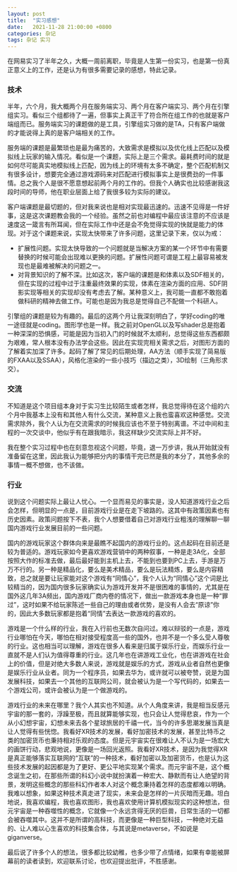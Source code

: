 ```yaml
---
layout: post
title:  "实习感想"
date:   2021-11-28 21:00:00 +0800
categories: 杂记
tags: 杂记 实习
---
```


在网易实习了半年之久，大概一周前离职，毕竟是人生第一份实习，也是第一份真正意义上的工作，还是认为有很多需要记录的感想，特此记录。



### 技术

半年，六个月，我大概两个月在服务端实习、两个月在客户端实习、两个月在引擎组实习。看似三个组都待了一遍，但事实上真正干了符合所在组工作的也就是客户端组而已。服务端实习的课题做的是工具，引擎组实习做的是TA，只有客户端做的才能说得上真的是客户端相关的工作。

服务端的课题是最繁琐也是最为痛苦的，大致需求是模拟以及优化线上匹配以及模拟线上玩家的输入情况。看似是一个课题，实际上是三个需求。最耗费时间的就是如何尽可能真实地模拟线上匹配，因为线上的环境有太多不确定，整个匹配机制又有很多设计，想要完全通过游戏源码来对匹配进行模拟事实上是很费劲的一件事情。总之我个人是很不愿意想起前两个月的工作的。但我个人确实也比较感谢我这段时间的导师，他在职业层面上给了我很多较为实际的建议。

客户端课题是最切题的，但对我来说也是相对实现最迅速的。迅速不见得是一件好事，这是这次课题教会我的一个经验。虽然之前也对编程中最应该注意的不应该是速度这一箴言有所耳闻，但在实际工作中还是会不免觉得实现的快就是能力的体现。对于这个课题来说，实现太快带来了许多问题，这里记录下来，仅以为戒：

- 扩展性问题。实现太快导致的一个问题就是当解决方案的某一个环节中有需要替换的时候可能会出现难以更换的问题。扩展性问题可谓是工程上最容易被发现也是最难被解决的问题之一。
- 对背景知识的了解不深。比如这次，客户端的课题是和体素以及SDF相关的，但在实现的过程中过于注重最终效果的实现，体素在渲染方面的应用、SDF阴影实现等相关的实现却没有考虑去了解。某种意义上，我可能一直都不敢抱着做科研的精神去做工作。可能也是因为我总是觉得自己不配做一个科研人。

引擎组的课题是较为有趣的。最后的这两个月让我深刻明白了，学好coding的唯一途径就是coding。图形学也是一样。我之前对OpenGL以及写shader总是抱着一种深深的恐惧感，可能是因为当初入门的时候就不太顺利，总觉得这些东西都颇为艰难，常人根本没有办法学会这些。因此在实现完相关需求之后，对图形方面的了解着实加深了许多。起码了解了常见的后期处理，AA方法（顺手实现了简易版的FXAA以及SSAA），风格化渲染的一些小技巧（描边之类），3D绘制（三角形求交）。



### 交流

不知道是这个项目组本身对于实习生比较陌生或者怎样，我总觉得待在这个组的六个月中我基本上没有和其他人有什么交流，某种意义上我也蛮喜欢这种感觉。交流需求除外，我个人认为在交流需求的时候我应该也不至于特别离谱。不过中间和主程的一次交谈中，他似乎有在跟我暗示，我这样缺少交流实际上并不好。

我在整个实习过程中也在刻意忽视这个问题，毕竟，退一万步讲，我从开始就没有准备留在这里，因此我认为能够把分内的事情干完已然是我的本分了，其他多余的事情一概不想做，也不该做。



### 行业

说到这个问题实际上最让人忧心。一个显而易见的事实是，没人知道游戏行业之后会怎样，但明显的一点是，目前游戏行业是在走下坡路的。这其中有政策因素也有历史因素。政策问题按下不表，我个人想要借着自己对游戏行业粗浅的理解聊一聊国内游戏行业发展目前的一些问题。

国内的游戏玩家这个群体向来是最瞧不起国内的游戏行业的。这点起码在目前还是较为普适的。游戏玩家如今更喜欢游戏营销中的两种叙事，一种是走3A化，全部按照大作的标准去做，最后最好能到主机上去，不能到也要到PC上去，手游是万万不行的。另一种是精品化，要么是美术精品，要么是玩法精炼，要么是内容精致，总之就是要让玩家能对这个游戏有“同情心”，我个人认为“同情心”这个词是比较精当的，因为国内很多玩家确实认为游戏开发并不是很困难的事情的，尤其是在国外这几年3A频出，国内游戏厂商内卷的情况下，做出一款游戏本身也是一种“罪过”，这时如果不给玩家陈述一些自己的理由或者优势，是没有人会去“原谅”你的，因此大多数玩家都是抱着“同情”去表达一款游戏的喜欢的。

游戏是一个什么样的行业，我在入行前也无数次自问过。难以辩驳的一点是，游戏行业哪怕在今天，哪怕在相对接受程度高一些的国外，也并不是一个多么受人尊敬的行业。这也相当可以理解，游戏在很多人看来是归属于娱乐行业，而娱乐行业一直就不是人们认为值得尊重的行业。这几年也在讲游戏工业化，也在讲游戏在社会上的价值，但是对绝大多数人来说，游戏就是娱乐的方式，游戏从业者自然也更像是娱乐行业从业者。同为一个程序员，如果去华为，或许就可以被夸赞，说是为国发展科技，如果去一个其他的互联网公司，就会被认为是一个写代码的，如果去一个游戏公司，或许会被认为是一个做游戏的。

游戏行业的未来在哪里？我个人其实也不知道。从个人角度来讲，我是相当反感元宇宙的那一套的，浮躁至极，而且就算能够实现，也只会让人觉得悲哀，作为一个从小幻想宇宙，幻想未来去各个星球旅居的千禧一代，当今的许多思潮发展当真是让人觉得有些恍惚。我看好XR技术的发展，看好加密技术的发展，甚至比特币之类的加密货币也秉持相对乐观的态度。但是元宇宙实在很难让人不认为是一场宏大的画饼行动，悲观地说，更像是一场回光返照。我看好XR技术，是因为我觉得XR是真正能够落实互联网的“互联”的一种技术，看好加密以及加密货币，也是认为这些技术发展的起因都是为了更好、更公平地实现某个需求。而元宇宙不是，这个概念诞生之初，在那些所谓的科幻小说中就扮演着一种宏大、静默而有让人绝望的背景，发明这些概念的那些科幻作者本人对这个概念秉持着怎样的态度都难以明确。我难以想象，如果这种技术真走进了现实，未来会是怎样的一片灰暗而无趣。坦白地说，我喜欢编程，我也喜欢图形，我也喜欢使用计算机模拟现实的这种想法，但元宇宙是一种吞噬性的概念，它就像一个永远贪得无厌的巨兽，日常生活的一切都会被吞噬其中。这并不是所谓的高科技，而更像是一种巨型科技，一种绝对无益的、让人难以心生喜欢的科技集合体，与其说是metaverse，不如说是giganverse。



最后说了许多个人的想法，很多都比较幼稚，也多少带了点情绪，如果有幸能被屏幕前的读者读到，欢迎联系讨论，也欢迎提出批评，不胜感谢。